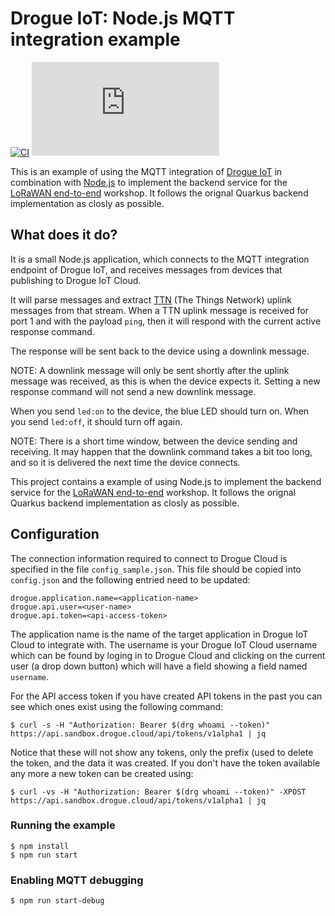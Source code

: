 # Drogue IoT: Node.js MQTT integration example

[![CI](https://github.com/drogue-iot/nodejss-mqtt-integration-example/workflows/CI/badge.svg)](https://github.com/drogue-iot/nodejs-mqtt-integration-example/actions?query=workflow%3A%22CI%22)
[![Matrix](https://img.shields.io/matrix/drogue-iot:matrix.org)](https://matrix.to/#/#drogue-iot:matrix.org)

This is an example of using the MQTT integration of [Drogue IoT](drogue) in
combination with [Node.js](nodejs) to implement the backend service for the
[LoRaWAN end-to-end][workshop] workshop. It follows the orignal Quarkus backend
implementation as closly as possible.

## What does it do?

It is a small Node.js application, which connects to the MQTT integration
endpoint of Drogue IoT, and receives messages from devices that publishing to
Drogue IoT Cloud.

It will parse messages and extract [TTN][ttn] (The Things Network) uplink
messages from that stream. When a TTN uplink message is received for port 1 and
with the payload `ping`, then it will respond with the current active response
command.

The response will be sent back to the device using a downlink message.

NOTE: A downlink message will only be sent shortly after the uplink message was
received, as this is when the device expects it. Setting a new response command
will not send a new downlink message.

When you send `led:on` to the device, the blue LED should turn on. When you send
`led:off`, it should turn off again.

NOTE: There is a short time window, between the device sending and receiving. It
may happen that the downlink command takes a bit too long, and so it is
 delivered the next time the device connects.

This project contains a example of using Node.js to implement the backend
service for the [LoRaWAN end-to-end][workshop] workshop. It follows the orignal
Quarkus backend implementation as closly as possible.

## Configuration
The connection information required to connect to Drogue Cloud is specified
in the file `config_sample.json`. This file should be copied into `config.json`
and the following entried need to be updated:
```console
drogue.application.name=<application-name>
drogue.api.user=<user-name>
drogue.api.token=<api-access-token>
```
The application name is the name of the target application in Drogue IoT Cloud
to integrate with. The username is your Drogue IoT Cloud username which can be
found by loging in to Drogue Cloud and clicking on the current user (a drop down
button) which will have a field showing a field named `username`.

For the API access token if you have created API tokens in the past you can see
which ones exist using the following command:
```console
$ curl -s -H "Authorization: Bearer $(drg whoami --token)" https://api.sandbox.drogue.cloud/api/tokens/v1alpha1 | jq
```
Notice that these will not show any tokens, only the prefix (used to delete the
token, and the data it was created. If you don't have the token available any
more a new token can be created using:
```console
$ curl -vs -H "Authorization: Bearer $(drg whoami --token)" -XPOST https://api.sandbox.drogue.cloud/api/tokens/v1alpha1 | jq
```

### Running the example
```console
$ npm install
$ npm run start
```

### Enabling MQTT debugging
```console
$ npm run start-debug
```

[drogue]: https://drogue.io
[nodejs]: https://nodejs.org/en
[ttn]: https://www.thethingsnetwork.org/
[workshop]: https://book.drogue.io/drogue-workshops/ttn-lorawan-quarkus/index.html

